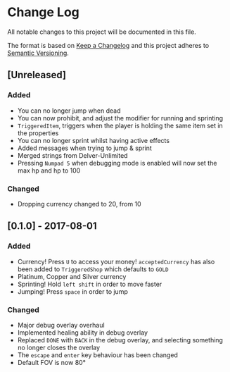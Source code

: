 # Change Log
All notable changes to this project will be documented in this file.

The format is based on [Keep a Changelog](http://keepachangelog.com/) 
and this project adheres to [Semantic Versioning](http://semver.org/).

## [Unreleased]
### Added
- You can no longer jump when dead
- You can now prohibit, and adjust the modifier for running and sprinting
- `TriggeredItem`, triggers when the player is holding the same item set in the properties
- You can no longer sprint whilst having active effects
- Added messages when trying to jump & sprint
- Merged strings from Delver-Unlimited
- Pressing `Numpad 5` when debugging mode is enabled will now set the max hp and hp to 100

### Changed
- Dropping currency changed to 20, from 10

## [0.1.0] - 2017-08-01
### Added
- Currency! Press `U` to access your money! `acceptedCurrency` has also been added to `TriggeredShop` which defaults to `GOLD`
- Platinum, Copper and Silver currency
- Sprinting! Hold `left shift` in order to move faster
- Jumping! Press `space` in order to jump

### Changed
- Major debug overlay overhaul
- Implemented healing ability in debug overlay
- Replaced `DONE` with `BACK` in the debug overlay, and selecting something no longer closes the overlay
- The `escape` and `enter` key behaviour has been changed
- Default FOV is now 80°
